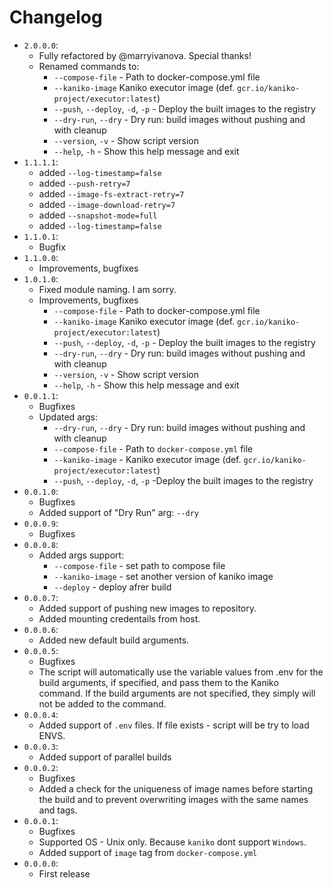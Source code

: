 # Changelog
* `2.0.0.0`:
    * Fully refactored by @marryivanova. Special thanks!
	* Renamed commands to:
		* `--compose-file` - Path to docker-compose.yml file
		* `--kaniko-image` Kaniko executor image (def. `gcr.io/kaniko-project/executor:latest`)
		* `--push`, `--deploy`, `-d`, `-p` - Deploy the built images to the registry
		* `--dry-run`, `--dry` - Dry run: build images without pushing and with cleanup
		* `--version`, `-v` - Show script version
		* `--help`, `-h` - Show this help message and exit
* `1.1.1.1`:
    * added `--log-timestamp=false`
    * added `--push-retry=7`
    * added `--image-fs-extract-retry=7`
    * added `--image-download-retry=7`
    * added `--snapshot-mode=full`
    * added `--log-timestamp=false`
* `1.1.0.1`:
    * Bugfix
* `1.1.0.0`:
    * Improvements, bugfixes
* `1.0.1.0`:
    * Fixed module naming. I am sorry.
    * Improvements, bugfixes
        * `--compose-file` - Path to docker-compose.yml file
        * `--kaniko-image` Kaniko executor image (def. `gcr.io/kaniko-project/executor:latest`)
        * `--push`, `--deploy`, `-d`, `-p` - Deploy the built images to the registry
        * `--dry-run`, `--dry` - Dry run: build images without pushing and with cleanup
        * `--version`, `-v` - Show script version
        * `--help`, `-h` - Show this help message and exit
* `0.0.1.1`:
    * Bugfixes
    * Updated args:
        * `--dry-run`, `--dry` - Dry run: build images without pushing and with cleanup
        * `--compose-file` - Path to `docker-compose.yml` file
        * `--kaniko-image` - Kaniko executor image (def. `gcr.io/kaniko-project/executor:latest`)
        * `--push`, `--deploy`, `-d`, `-p` -Deploy the built images to the registry
* `0.0.1.0`:
    * Bugfixes
    * Added support of "Dry Run" arg: `--dry`
* `0.0.0.9`:
    * Bugfixes
* `0.0.0.8`:
    * Added args support:
        * `--compose-file` - set path to compose file
        * `--kaniko-image` - set another version of kaniko image
        * `--deploy` - deploy afrer build
* `0.0.0.7`:
    * Added support of pushing new images to repository.
    * Added mounting credentails from host.
* `0.0.0.6`:
    * Added new default build arguments.
* `0.0.0.5`:
    * Bugfixes
    * The script will automatically use the variable values from .env for the build arguments, if specified, and pass them to the Kaniko command. If the build arguments are not specified, they simply will not be added to the command.
* `0.0.0.4`:
    * Added support of `.env` files. If file exists - script will be try to load ENVS.
* `0.0.0.3`:
    * Added support of parallel builds
* `0.0.0.2`:
    * Bugfixes
    * Added a check for the uniqueness of image names before starting the build and to prevent overwriting images with the same names and tags.
* `0.0.0.1`:
    * Bugfixes
    * Supported OS - Unix only. Because `kaniko` dont support `Windows`.
    * Added support of `image` tag from `docker-compose.yml`
* `0.0.0.0`:
    * First release